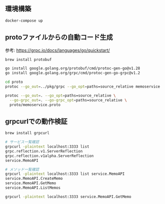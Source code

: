 
## 環境構築
```bash
docker-compose up
```

## protoファイルからの自動コード生成
参考: https://grpc.io/docs/languages/go/quickstart/

```bash
brew install protobuf

go install google.golang.org/protobuf/cmd/protoc-gen-go@v1.28
go install google.golang.org/grpc/cmd/protoc-gen-go-grpc@v1.2
```

```bash
cd proto
protoc --go_out=../pkg/grpc --go_opt=paths=source_relative memoservice.proto --go-grpc_out=../pkg/grpc --go-grpc_opt=paths=source_relative memoservice.proto
```

```bash
protoc --go_out=. --go_opt=paths=source_relative \
  --go-grpc_out=. --go-grpc_opt=paths=source_relative \
  proto/memoservice.proto
```

## grpcurlでの動作検証
```bash
brew install grpcurl

# サービス一覧確認
grpcurl -plaintext localhost:3333 list
grpc.reflection.v1.ServerReflection
grpc.reflection.v1alpha.ServerReflection
service.MemoAPI

# メソッド一覧確認
grpcurl -plaintext localhost:3333 list service.MemoAPI
service.MemoAPI.CreateMemo
service.MemoAPI.GetMemo
service.MemoAPI.ListMemos

grpcurl -plaintext localhost:3333 service.MemoAPI.GetMemo
```
